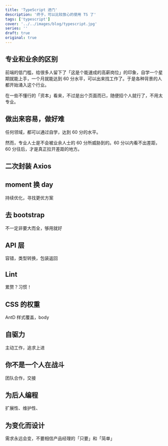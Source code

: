 ```yaml
---
title: 'TypeScript 进门'
description: '终于，可以比较放心的使用 TS 了'
tags: ['typescript']
cover: '../../images/blog/typescript.jpg'
series: ''
draft: true
original: true
---
```


## 专业和业余的区别

前端的低门槛，给很多人留下了「这是个能速成的高薪岗位」的印象，自学一个星期就能上手，一个月就能达到 60 分水平，可以出来找工作了。于是各种背景的人都开始涌入这个行业。

在一些不懂行的「资本」看来，不过是出个页面而已，随便招个人就行了，不用太专业。


## 做出来容易，做好难
任何领域，都可以通过自学，达到 60 分的水平。

然而，专业人士是不会被业余人士的 60 分所威胁到的。60 分以内看不出差距，60 分往后，才是真正拉开差距的地方。

## 二次封装 Axios

## moment 换 day
持续优化，寻找更优方案

## 去 bootstrap
不一定非要大而全，够用就好

## API 层
容错，类型转换，包装返回

## Lint
累赘？习惯！

## CSS 的权重
AntD 样式覆盖，body

## 自驱力
主动工作，追求上进

## 你不是一个人在战斗
团队合作，交接

## 为后人编程
扩展性、维护性、

## 为变化而设计
需求永远会变，不要相信产品经理的「只要」和「简单」

